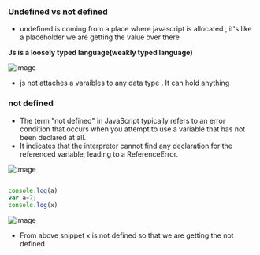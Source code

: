 ### Undefined vs not defined

- undefined is coming from a place where javascript is allocated , it's like a placeholder we are getting the value over there

**Js is a loosely typed language(weakly typed language)**


![image](https://github.com/venkatdas/javascript-advanced/assets/43024084/d015b0e5-2347-4b48-9046-82a16c861182)

- js not attaches a varaibles to any data type . It can hold anything



### not defined


- The term "not defined" in JavaScript typically refers to an error condition that occurs when you attempt to use a variable that has not been declared at all.
- It indicates that the interpreter cannot find any declaration for the referenced variable, leading to a ReferenceError.


![image](https://github.com/venkatdas/javascript-advanced/assets/43024084/1f3aed37-1b1b-41be-ae2f-c7bedb5ea5da)




```Javascript

console.log(a)
var a=7;
console.log(x)
```
![image](https://github.com/venkatdas/javascript-advanced/assets/43024084/bf3317a6-73c8-4794-97ff-0415c7867b32)


- From above snippet x is not defined so that we are getting the not defined


